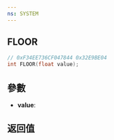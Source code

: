 ```yaml
---
ns: SYSTEM
---
```

## FLOOR

```c
// 0xF34EE736CF047844 0x32E9BE04
int FLOOR(float value);
```


## 參數
* **value**: 

## 返回值

